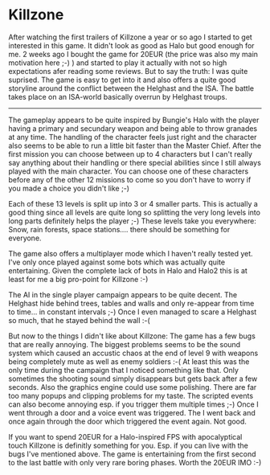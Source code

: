 # Killzone

After watching the first trailers of Killzone a year or so ago I started to get interested in this game. It didn't look as good as Halo but good enough for me. 2 weeks ago I bought the game for 20EUR (the price was also my main motivation here ;-) )  and started to play it actually with not so high expectations afer reading some reviews. But to say the truth: I was quite suprised. The game is easy to get into it and also offers a quite good storyline around the conflict between the Helghast and the ISA. The battle takes place on an ISA-world basically overrun by Helghast troups.

-------------------------------



The gameplay appears to be quite inspired by Bungie's Halo with the player having a primary and secundary weapon and being able to throw granades at any time. The handling of the character feels just right and the character also seems to be able to run a little bit faster than the Master Chief.  After the first mission you can choose between up to 4 characters but I can't really say anything about their handling or there special abilities since I still always played with the main character. You can choose one of these characters before any of the other 12 missions to come so you don't have to worry if you made a choice you didn't like ;-)

Each of these 13 levels is split up into 3 or 4 smaller parts. This is actually a good thing since all levels are quite long so splitting the very long levels into long parts definitely helps the player ;-) These levels take you everywhere: Snow, rain forests, space stations.... there should be something for everyone.

The game also offers a multiplayer mode which I haven't really tested yet. I've only once played against some bots which was actually quite entertaining. Given the complete lack of bots in Halo and Halo2 this is at least for me a big pro-point for Killzone :-) 

The AI in the single player campaign appears to be quite decent. The Helghast hide behind trees, tables and walls and only re-appear from time to time... in constant intervals ;-) Once I even managed to scare a Helghast so much, that he stayed behind the wall :-(

But now to the things I didn't like about Killzone: The game has a few bugs that are really annoying. The biggest problems seems to be the sound system which caused an accustic chaos at the end of level 9 with weapons being completely mute as well as enemy soldiers :-( At least this was the only time during the campaign that I noticed something like that. Only sometimes the shooting sound simply disappears but gets back after a few seconds. Also the graphics engine could use some polishing. There are far too many popups and clipping problems for my taste. The scripted events can also become annoying esp. if you trigger them multiple times ;-) Once I went through a door and a voice event was triggered. The I went back and once again through the door which triggered the event again. Not good.

If you want to spend 20EUR for a Halo-inspired FPS with apocalyptical touch Killzone is definitly something for you. Esp. if you can live with the bugs I've mentioned above. The game is entertaining from the first second to the last battle with only very rare boring phases. Worth the 20EUR IMO :-)